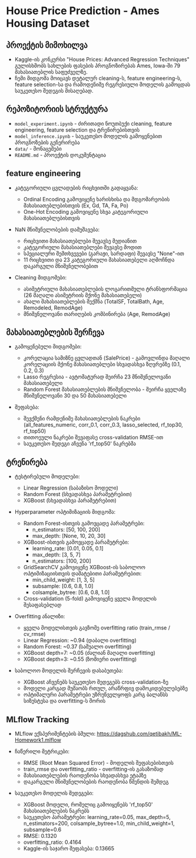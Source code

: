 # House Price Prediction - Ames Housing Dataset

## პროექტის მიმოხილვა
- Kaggle-ის კონკურსი "House Prices: Advanced Regression Techniques" გულისხმობს სახლების ფასების პროგნოზირებას Ames, Iowa-ში 79 მახასიათებლის საფუძველზე.
- ჩემი მიდგომა მოიცავს დეტალურ cleaning-ს, feature engineering-ს, feature selection-სა და რამოდენიმე რეგრესიული მოდელის გამოცდას საუკეთესო შედეგის მისაღებად.

## რეპოზიტორიის სტრუქტურა
- `model_experiment.ipynb` - ძირითადი ნოუთბუქი cleaning, feature engineering, feature selection და ტრენირებისთვის
- `model_inference.ipynb` - საუკეთესო მოდელის გამოყენებით პროგნოზების გენერირება
- `data/` - მონაცემები
- `README.md` - პროექტის დოკუმენტაცია

## feature engineering
- კატეგორიული ცვლადების რიცხვითში გადაყვანა:
  - Ordinal Encoding გამოვიყენე ხარისხისა და მდგომარეობის მახასიათებლებისთვის (Ex, Gd, TA, Fa, Po)
  - One-Hot Encoding გამოვიყენე სხვა კატეგორიული მახასიათებლებისთვის

- NaN მნიშვნელობების დამუშავება:
  - რიცხვითი მახასიათებლები შევავსე მედიანით
  - კატეგორიული მახასიათებლები შევავსე მოდით
  - სპეციალური შემთხვევები (გარაჟი, სარდაფი) შევავსე "None"-ით
  - 11 რიცხვითი და 23 კატეგორიული მახასიათებელი აღმოჩნდა დაკარგული მნიშვნელობებით

- Cleaning მიდგომები:
  - ასიმეტრიული მახასიათებლების ლოგარითმული ტრანსფორმაცია (26 მაღალი ასიმეტრიის მქონე მახასიათებელი)
  - ახალი მახასიათებლების შექმნა (TotalSF, TotalBath, Age, Remodeled, RemodAge)
  - მნიშვნელოვანი თარიღების კომბინირება (Age, RemodAge)

## მახასიათებლების შერჩევა
- გამოყენებული მიდგომები:
  - კორელაცია სამიზნე ცვლადთან (SalePrice) - გამოვლინდა მაღალი კორელაციის მქონე მახასიათებლები სხვადასხვა ზღვრებზე (0.1, 0.2, 0.3)
  - Lasso რეგრესია - ავტომატურად შეირჩა 23 მნიშვნელოვანი მახასიათებელი
  - Random Forest მახასიათებლების მნიშვნელობა - შეირჩა ყველაზე მნიშვნელოვანი 30 და 50 მახასიათებელი

- შეფასება:
  - შევქმენი რამდენიმე მახასიათებლების ნაკრები (all_features_numeric, corr_0.1, corr_0.3, lasso_selected, rf_top30, rf_top50)
  - თითოეული ნაკრები შევაფასე cross-validation RMSE-ით
  - საუკეთესო შედეგი აჩვენა 'rf_top50' ნაკრებმა

## ტრენირება
- ტესტირებული მოდელები:
  - Linear Regression (საბაზისო მოდელი)
  - Random Forest (სხვადასხვა პარამეტრებით)
  - XGBoost (სხვადასხვა პარამეტრებით)

- Hyperparameter ოპტიმიზაციის მიდგომა:
  - Random Forest-ისთვის გამოვცადე პარამეტრები:
    - n_estimators: [50, 100, 200]
    - max_depth: [None, 10, 20, 30]
  - XGBoost-ისთვის გამოვცადე პარამეტრები:
    - learning_rate: [0.01, 0.05, 0.1]
    - max_depth: [3, 5, 7]
    - n_estimators: [100, 200]
  - GridSearchCV გამოვიყენე XGBoost-ის საბოლოო ოპტიმიზაციისთვის დამატებითი პარამეტრებით:
    - min_child_weight: [1, 3, 5]
    - subsample: [0.6, 0.8, 1.0]
    - colsample_bytree: [0.6, 0.8, 1.0]
  - Cross-validation (5-fold) გამოვიყენე ყველა მოდელის შესაფასებლად

- Overfitting ანალიზი:
  - ყველა მოდელისთვის გავზომე overfitting ratio (train_rmse / cv_rmse)
  - Linear Regression: ~0.94 (დაბალი overfitting)
  - Random Forest: ~0.37 (საშუალო overfitting)
  - XGBoost depth=7: ~0.05 (ძალიან მაღალი overfitting)
  - XGBoost depth=3: ~0.55 (ზომიერი overfitting)

- საბოლოო მოდელის შერჩევის დასაბუთება:
  - XGBoost აჩვენებს საუკეთესო შედეგებს cross-validation-ზე
  - მოდელი კარგად მუშაობს რთულ, არაწრფივ დამოკიდებულებებზე
  - ოპტიმალური პარამეტრები უზრუნველყოფს კარგ ბალანსს სიზუსტესა და overfitting-ს შორის

## MLflow Tracking
- MLflow ექსპერიმენტების ბმული: https://dagshub.com/qetibakh/ML-Homework1.mlflow
- ჩაწერილი მეტრიკები:
  - RMSE (Root Mean Squared Error) - მოდელის შეფასებისთვის
  - train_rmse და overfitting_ratio - overfitting-ის გასაზომად
  - მახასიათებლების რაოდენობა სხვადასხვა ეტაპზე
  - დაკარგული მნიშვნელობების რაოდენობა წმენდის შემდეგ

- საუკეთესო მოდელის შედეგები:
  - XGBoost მოდელი, რომელიც გამოიყენებს 'rf_top50' მახასიათებლების ნაკრებს
  - საუკეთესო პარამეტრები: learning_rate=0.05, max_depth=5, n_estimators=200, colsample_bytree=1.0, min_child_weight=1, subsample=0.6
  - RMSE: 0.1320
  - overfitting_ratio: 0.4164
  - Kaggle-ის საჯარო შეფასება: 0.13665